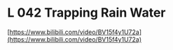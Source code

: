 # L 042 Trapping Rain Water

[https://www.bilibili.com/video/BV15f4y1U72a](https://www.bilibili.com/video/BV15f4y1U72a)